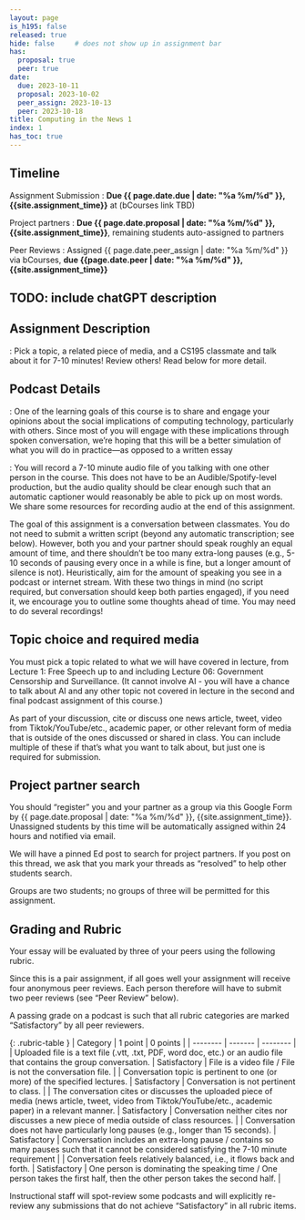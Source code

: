 ```yaml
---
layout: page
is_h195: false
released: true
hide: false     # does not show up in assignment bar
has:
  proposal: true
  peer: true
date:
  due: 2023-10-11
  proposal: 2023-10-02
  peer_assign: 2023-10-13
  peer: 2023-10-18
title: Computing in the News 1
index: 1
has_toc: true
---
```


## Timeline

Assignment Submission
: **Due {{ page.date.due | date: "%a %m/%d" }}, {{site.assignment_time}}** at (bCourses link TBD)

Project partners
: **Due {{ page.date.proposal | date: "%a %m/%d" }}, {{site.assignment_time}}**, remaining students auto-assigned to partners

Peer Reviews
: Assigned {{ page.date.peer_assign | date: "%a %m/%d" }} via bCourses, **due {{page.date.peer | date: "%a %m/%d" }}, {{site.assignment_time}}**

## TODO: include chatGPT description

## Assignment Description

: Pick a topic, a related piece of media, and a CS195 classmate and talk about it for 7-10 minutes! Review others! Read below for more detail.

## Podcast Details

: One of the learning goals of this course is to share and engage your opinions about the social implications of computing technology, particularly with others. Since most of you will engage with these implications through spoken conversation, we’re hoping that this will be a better simulation of what you will do in practice—as opposed to a written essay

: You will record a 7-10 minute audio file of you talking with one other person in the course. This does not have to be an Audible/Spotify-level production, but the audio quality should be clear enough such that an automatic captioner would reasonably be able to pick up on most words. We share some resources for recording audio at the end of this assignment. 

The goal of this assignment is a conversation between classmates. You do not need to submit a written script (beyond any automatic transcription; see below). However, both you and your partner should speak roughly an equal amount of time, and there shouldn’t be too many extra-long pauses (e.g., 5-10 seconds of pausing every once in a while is fine, but a longer amount of silence is not). Heuristically, aim for the amount of speaking you see in a podcast or internet stream. With these two things in mind (no script required, but conversation should keep both parties engaged), if you need it, we encourage you to outline some thoughts ahead of time. You may need to do several recordings!

## Topic choice and required media

You must pick a topic related to what we will have covered in lecture, from Lecture 1: Free Speech up to and including Lecture 06: Government Censorship and Surveillance. (It cannot involve AI - you will have a chance to talk about AI and any other topic not covered in lecture in the second and final podcast assignment of this course.)

As part of your discussion, cite or discuss one news article, tweet, video from Tiktok/YouTube/etc., academic paper, or other relevant form of media that is outside of the ones discussed or shared in class. You can include multiple of these if that’s what you want to talk about, but just one is required for submission.

## Project partner search

You should “register” you and your partner as a group via this Google Form by {{ page.date.proposal | date: "%a %m/%d" }}, {{site.assignment_time}}. Unassigned students by this time will be automatically assigned within 24 hours and notified via email.

We will have a pinned Ed post to search for project partners. If you post on this thread, we ask that you mark your threads as “resolved” to help other students search.

Groups are two students; no groups of three will be permitted for this assignment.

## Grading and Rubric

Your essay will be evaluated by three of your peers using the following rubric.

Since this is a pair assignment, if all goes well your assignment will receive four anonymous peer reviews. Each person therefore will have to submit two peer reviews (see “Peer Review” below).

A passing grade on a podcast is such that all rubric categories are marked “Satisfactory” by all peer reviewers. 

{: .rubric-table }
| Category | 1 point | 0 points |
| -------- | ------- | -------- |
| Uploaded file is a text file (.vtt, .txt, PDF, word doc, etc.) or an audio file that contains the group conversation. | Satisfactory | File is a video file / File is not the conversation file. |
| Conversation topic is pertinent to one (or more) of the specified lectures. | Satisfactory | Conversation is not pertinent to class. |
| The conversation cites or discusses the uploaded piece of media (news article, tweet, video from Tiktok/YouTube/etc., academic paper) in a relevant manner. | Satisfactory | Conversation neither cites nor discusses a new piece of media outside of class resources. |
| Conversation does not have particularly long pauses (e.g., longer than 15 seconds). | Satisfactory | Conversation includes an extra-long pause / contains so many pauses such that it cannot be considered satisfying the 7-10 minute requirement |
| Conversation feels relatively balanced, i.e., it flows back and forth. | Satisfactory | One person is dominating the speaking time / One person takes the first half, then the other person takes the second half. |

Instructional staff will spot-review some podcasts and will explicitly re-review any submissions that do not achieve “Satisfactory” in all rubric items.
